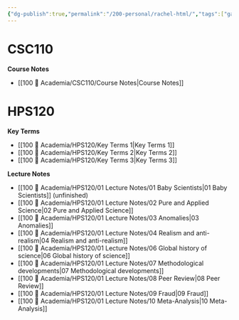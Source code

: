 ```yaml
---
{"dg-publish":true,"permalink":"/200-personal/rachel-html/","tags":["gardenEntry"],"created":"2023-10-17T16:57:36.956-04:00","updated":"2023-12-01T14:31:53.241-05:00"}
---
```


# CSC110
**Course Notes**
- [[100 📒 Academia/CSC110/Course Notes\|Course Notes]]

# HPS120
**Key Terms**
- [[100 📒 Academia/HPS120/Key Terms 1\|Key Terms 1]]
- [[100 📒 Academia/HPS120/Key Terms 2\|Key Terms 2]]
- [[100 📒 Academia/HPS120/Key Terms 3\|Key Terms 3]]

**Lecture Notes**
- [[100 📒 Academia/HPS120/01 Lecture Notes/01 Baby Scientists\|01 Baby Scientists]] (unfinished)
- [[100 📒 Academia/HPS120/01 Lecture Notes/02 Pure and Applied Science\|02 Pure and Applied Science]]
- [[100 📒 Academia/HPS120/01 Lecture Notes/03 Anomalies\|03 Anomalies]]
- [[100 📒 Academia/HPS120/01 Lecture Notes/04 Realism and anti-realism\|04 Realism and anti-realism]]
- [[100 📒 Academia/HPS120/01 Lecture Notes/06 Global history of science\|06 Global history of science]]
- [[100 📒 Academia/HPS120/01 Lecture Notes/07 Methodological developments\|07 Methodological developments]]
- [[100 📒 Academia/HPS120/01 Lecture Notes/08 Peer Review\|08 Peer Review]]
- [[100 📒 Academia/HPS120/01 Lecture Notes/09 Fraud\|09 Fraud]]
- [[100 📒 Academia/HPS120/01 Lecture Notes/10 Meta-Analysis\|10 Meta-Analysis]]

